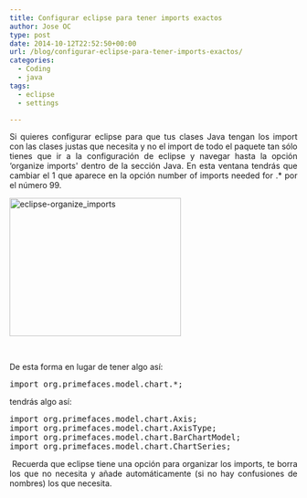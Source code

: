 ```yaml
---
title: Configurar eclipse para tener imports exactos
author: Jose OC
type: post
date: 2014-10-12T22:52:50+00:00
url: /blog/configurar-eclipse-para-tener-imports-exactos/
categories:
  - Coding
  - java
tags:
  - eclipse
  - settings

---
```

<p style="text-align: justify">
  Si quieres configurar eclipse para que tus clases Java tengan los import con las clases justas que necesita y no el import de todo el paquete tan sólo tienes que ir a la configuración de eclipse y navegar hasta la opción &#8216;organize imports' dentro de la sección Java. En esta ventana tendrás que cambiar el 1 que aparece en la opción <span class="lang:default highlight:0 decode:true  crayon-inline">number of imports needed for .*</span> por el número 99.
</p>

[<img class="aligncenter size-medium wp-image-131" src="http://www.joseoc.es/wp-content/uploads/2014/10/eclipse-organize_imports-300x242.png" alt="eclipse-organize_imports" width="300" height="242" srcset="https://www.joseoc.es/wp-content/uploads/2014/10/eclipse-organize_imports-300x242.png 300w, https://www.joseoc.es/wp-content/uploads/2014/10/eclipse-organize_imports.png 765w" sizes="(max-width: 300px) 100vw, 300px" />][1]

&nbsp;

De esta forma en lugar de tener algo así:

<div id="crayon-543b03ef36e81088202394-11" class="crayon-line">
  <pre class="lang:java decode:true">import org.primefaces.model.chart.*;</pre>
</div>

tendrás algo así:

<pre class="lang:java decode:true ">import org.primefaces.model.chart.Axis;
import org.primefaces.model.chart.AxisType;
import org.primefaces.model.chart.BarChartModel;
import org.primefaces.model.chart.ChartSeries;</pre>

<p style="text-align: justify">
   Recuerda que eclipse tiene una opción para organizar los imports, te borra los que no necesita y añade automáticamente (si no hay confusiones de nombres) los que necesita.
</p>

&nbsp;

 [1]: http://www.joseoc.es/wp-content/uploads/2014/10/eclipse-organize_imports.png